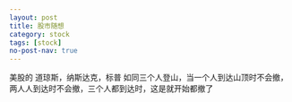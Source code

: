 ```yaml
---
layout: post
title: 股市随想
category: stock
tags: [stock]
no-post-nav: true
---
```


美股的 道琼斯，纳斯达克，标普 如同三个人登山，当一个人到达山顶时不会撤，
两人人到达时不会撤，三个人都到达时，这是就开始都撤了





